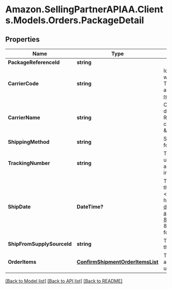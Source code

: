 # Amazon.SellingPartnerAPIAA.Clients.Models.Orders.PackageDetail
## Properties

Name | Type | Description | Notes
------------ | ------------- | ------------- | -------------
**PackageReferenceId** | **string** |  | 
**CarrierCode** | **string** | Identifies the carrier that will deliver the package. This field is required for all marketplaces, see [reference](https://developer-docs.amazon.com/sp-api/changelog/carriercode-value-required-in-shipment-confirmations-for-br-mx-ca-sg-au-in-jp-marketplaces). | 
**CarrierName** | **string** | Carrier Name that will deliver the package. Required when carrierCode is \&quot;Others\&quot;  | [optional] 
**ShippingMethod** | **string** | Ship method to be used for shipping the order. | [optional] 
**TrackingNumber** | **string** | The tracking number used to obtain tracking and delivery information. | 
**ShipDate** | **DateTime?** | The shipping date for the package. Must be in &lt;a href&#x3D;&#39;https://developer-docs.amazon.com/sp-api/docs/iso-8601&#39;&gt;ISO 8601&lt;/a&gt; date/time format. | 
**ShipFromSupplySourceId** | **string** | The unique identifier of the supply source. | [optional] 
**OrderItems** | [**ConfirmShipmentOrderItemsList**](ConfirmShipmentOrderItemsList.md) | The list of order items and quantities to be updated. | 

[[Back to Model list]](../README.md#documentation-for-models) [[Back to API list]](../README.md#documentation-for-api-endpoints) [[Back to README]](../README.md)

